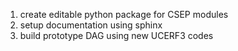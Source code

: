 1. create editable python package for CSEP modules
2. setup documentation using sphinx
3. build prototype DAG using new UCERF3 codes
